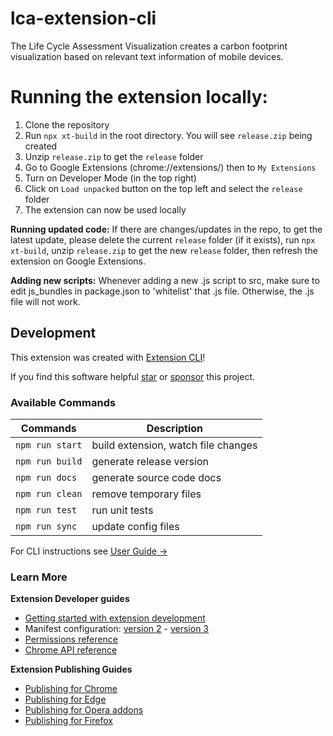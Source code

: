# lca-extension-cli

The Life Cycle Assessment Visualization creates a carbon footprint visualization based on relevant text information of mobile devices.

# Running the extension locally:
1. Clone the repository
2. Run `npx xt-build` in the root directory. You will see `release.zip` being created
3. Unzip `release.zip` to get the `release` folder
4. Go to Google Extensions (chrome://extensions/) then to `My Extensions`
5. Turn on Developer Mode (in the top right)
6. Click on `Load unpacked` button on the top left and select the `release` folder
7. The extension can now be used locally

**Running updated code:** If there are changes/updates in the repo, to get the latest update, please delete the current `release` folder (if it exists), run `npx xt-build`, unzip `release.zip` to get the new `release` folder, then refresh the extension on Google Extensions.

**Adding new scripts:**  Whenever adding a new .js script to src, make sure to edit js_bundles in package.json to 'whitelist' that .js file. Otherwise, the .js file will not work.

## Development

This extension was created with [Extension CLI](https://oss.mobilefirst.me/extension-cli/)!

If you find this software helpful [star](https://github.com/MobileFirstLLC/extension-cli/) or [sponsor](https://github.com/sponsors/MobileFirstLLC) this project.


### Available Commands

| Commands | Description |
| --- | --- |
| `npm run start` | build extension, watch file changes |
| `npm run build` | generate release version |
| `npm run docs` | generate source code docs |
| `npm run clean` | remove temporary files |
| `npm run test` | run unit tests |
| `npm run sync` | update config files |

For CLI instructions see [User Guide &rarr;](https://oss.mobilefirst.me/extension-cli/)

### Learn More

**Extension Developer guides**

- [Getting started with extension development](https://developer.chrome.com/extensions/getstarted)
- Manifest configuration: [version 2](https://developer.chrome.com/extensions/manifest) - [version 3](https://developer.chrome.com/docs/extensions/mv3/intro/)
- [Permissions reference](https://developer.chrome.com/extensions/declare_permissions)
- [Chrome API reference](https://developer.chrome.com/docs/extensions/reference/)

**Extension Publishing Guides**

- [Publishing for Chrome](https://developer.chrome.com/webstore/publish)
- [Publishing for Edge](https://docs.microsoft.com/en-us/microsoft-edge/extensions-chromium/publish/publish-extension)
- [Publishing for Opera addons](https://dev.opera.com/extensions/publishing-guidelines/)
- [Publishing for Firefox](https://extensionworkshop.com/documentation/publish/submitting-an-add-on/)
